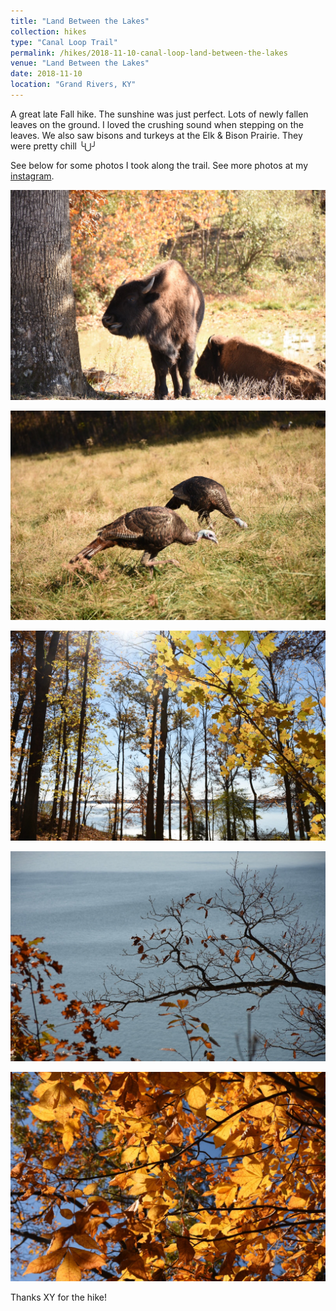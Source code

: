 ```yaml
---
title: "Land Between the Lakes"
collection: hikes
type: "Canal Loop Trail"
permalink: /hikes/2018-11-10-canal-loop-land-between-the-lakes
venue: "Land Between the Lakes"
date: 2018-11-10
location: "Grand Rivers, KY"
---
```


A great late Fall hike. The sunshine was just perfect. Lots of newly fallen leaves on the ground. I loved the crushing sound when stepping on the leaves. We also saw bisons and turkeys at the Elk & Bison Prairie. They were pretty chill ╰⋃╯

See below for some photos I took along the trail. See more photos at my [instagram](https://www.instagram.com/p/BqD8SLznFHD/?utm_source=ig_web_button_share_sheet).

![Bison](/images/lbl_bison.JPG)

![Turkey](/images/lbl_turkey.JPG)

![Trees](/images/lbl_trees.JPG)

![The Kentucky Lake](/images/lbl_lake.JPG)

![Sunshine through the yellow leaves](/images/lbl_yellow.JPG)

Thanks XY for the hike!
